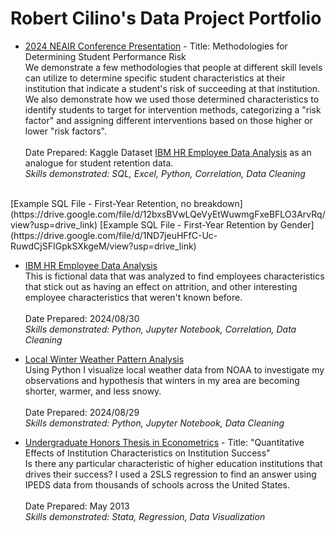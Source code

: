 # Robert Cilino's Data Project Portfolio

* [2024 NEAIR Conference Presentation](https://docs.google.com/presentation/d/1FUTr72d0P-Sh-oXsMB_os-sArVst6Txo/edit?usp=sharing&ouid=111255214258233084307&rtpof=true&sd=true) - Title: Methodologies for Determining Student Performance Risk <br>
We demonstrate a few methodologies that people at different skill levels can utilize to determine specific student characteristics at their institution that indicate a student's risk of succeeding at that institution. We also demonstrate how we used those determined characteristics to identify students to target for intervention methods, categorizing a "risk factor" and assigning different interventions based on those higher or lower "risk factors".<br><br>
Date Prepared: Kaggle Dataset [IBM HR Employee Data Analysis](https://www.kaggle.com/datasets/pavansubhasht/ibm-hr-analytics-attrition-dataset) as an analogue for student retention data.
\
*Skills demonstrated: SQL, Excel, Python, Correlation, Data Cleaning*
</br>
[Example SQL File - First-Year Retention, no breakdown](https://drive.google.com/file/d/12bxsBVwLQeVyEtWuwmgFxeBFLO3ArvRq/view?usp=drive_link)
[Example SQL File - First-Year Retention by Gender](https://drive.google.com/file/d/1ND7jeuHFfC-Uc-RuwdCjSFIGpkSXkgeM/view?usp=drive_link)

* [IBM HR Employee Data Analysis](https://rawcdn.githack.com/rcilino/Data-Project-Portfolio/f65416cdd1a6945a6fd6119ed922b297db8f0896/IBM_HR_Analytics.html) <br>
This is fictional data that was analyzed to find employees characteristics that stick out as having an effect on attrition, and other interesting employee characteristics that weren't known before.<br><br>
Date Prepared: 2024/08/30
\
*Skills demonstrated: Python, Jupyter Notebook, Correlation, Data Cleaning*

* [Local Winter Weather Pattern Analysis](https://rawcdn.githack.com/rcilino/Data-Project-Portfolio/49719b2953ea8e7cc1954ae756d11c7dc3f6f44f/Local_Winter_Weather_Analysis.html) <br>
Using Python I visualize local weather data from NOAA to investigate my observations and hypothesis that winters in my area are becoming shorter, warmer, and less snowy.<br><br>
Date Prepared: 2024/08/29
\
*Skills demonstrated: Python, Jupyter Notebook, Data Cleaning*

* [Undergraduate Honors Thesis in Econometrics](https://github.com/rcilino/Data-Project-Portfolio/blob/main/Econometrics_Thesis-Quantitative_Effects_of_Institution_Characteristics_on_Institution_Success.png) - Title: "Quantitative Effects of Institution Characteristics on Institution Success" <br>
Is there any particular characteristic of higher education institutions that drives their success? I used a 2SLS regression to find an answer using IPEDS data from thousands of schools across the United States.<br><br>
Date Prepared: May 2013
\
*Skills demonstrated: Stata, Regression, Data Visualization*


